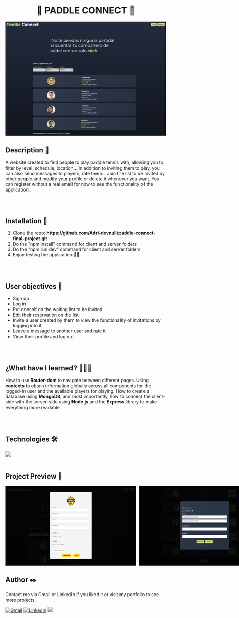 
<h1 align="center">🎾 PADDLE CONNECT 🎾 </h1>

 ![Imagen del proyecto](https://github.com/Adri-devnull/Adri-devnull/blob/main/paddle-connect1.PNG)

<h2> Description 📑 </h2>

<p>	A website created to find people to play paddle tennis with,
								allowing you to filter by level, schedule, location... In
								addition to inviting them to play, you can also send messages to
								players, rate them... Join the list to be invited by other
								people and modify your profile or delete it whenever you want.
								You can register without a real email for now to see the
								functionality of the application.</p><br><br>

 <h2>Installation 🔧 </h2> 
<ol>
	<li>Clone the repo: <b>https://github.com/Adri-devnull/paddle-connect-final-project.git</b></li>
	<li>Do the "npm install" command for client and server folders</li>
	<li>Do the "npm run dev" command for client and server folders</li>
	<li>Enjoy testing the application 🎉🎉</li>
</ol><br><br>

 <h2> User objectives 👤 </h2>
 <ul>
	<li>Sign up</li>
	<li>Log in</li>
	<li>Put oneself on the waiting list to be invited</li>
	<li>Edit their reservation on the list</li>
	<li>Invite a user created by them to view the functionality of invitations by logging into it</li>
	<li>Leave a message to another user and rate it</li>
	<li>View their profile and log out</li>
 </ul><br><br>

<h2> ¿What have I learned? 📖🙇🏻</h2>

<p> How to use <b>Router-dom</b> to navigate between different pages. Using <b>contexts</b> to obtain information globally across all components for the logged-in user and the available players for playing. How to create a database using <b>MongoDB</b>, and most importantly, how to connect the client-side with the server-side using <b>Node.js</b> and the <b>Express</b> library to make everything more readable.</p> <br><br>

<h2>Technologies 🛠</h2> 
<img width="400px"  src="https://skillicons.dev/icons?i=html,css,js,react,nodejs,express,mongodb,npm,vite&perline=9"  /> <br><br>

<h2>Project Preview 📱</h2>
<div style="display: flex;">
    <img src="https://github.com/Adri-devnull/Adri-devnull/blob/main/register-desk.PNG" alt="register" style="width: 410px; height: 250px; margin-right: 10px;">
    <img src="https://github.com/Adri-devnull/Adri-devnull/blob/main/booking.PNG" alt="booking" style="width: 410px; height: 250px; margin-right: 10px;">
    <img src="https://github.com/Adri-devnull/Adri-devnull/blob/main/profile-desk.PNG" alt="profile" style="width: 410px; height: 250px;">
</div>

<h2>Author ✒️</h2> 
<p>Contact me via Gmail or LinkedIn if you liked it or visit my portfolio to see more projects. </p>
 <p>
	<a href="mailto:adri.devnull@gmail.com" target="_blank" ><img img src="https://img.shields.io/badge/gmail-%23EA4335.svg?style=plastic&logo=gmail&logoColor=white" alt="Gmail"/></a>
	<a href="https://www.linkedin.com/in/adribermejo"><img src="https://img.shields.io/badge/linkedin-%230A66C2.svg?style=plastic&logo=linkedin&logoColor=white" alt="LinkedIn"/></a>
	 <a href="https://adribermejo.dev/" target="_blank" ><img src="https://img.shields.io/badge/DEV.TO-%230A0A0A.svg?&style=for-the-badge&logo=dev.to&logoColor=white"></a>
</p>



